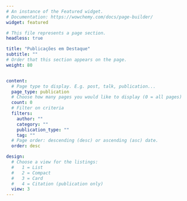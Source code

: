 ```yaml
---
# An instance of the Featured widget.
# Documentation: https://wowchemy.com/docs/page-builder/
widget: featured

# This file represents a page section.
headless: true

title: "Publicações em Destaque"
subtitle: ""
# Order that this section appears on the page.
weight: 80


content:
  # Page type to display. E.g. post, talk, publication...
  page_type: publication
  # Choose how many pages you would like to display (0 = all pages)
  count: 0
  # Filter on criteria
  filters:
    author: ""
    category: ""
    publication_type: ""
    tag: ""
  # Page order: descending (desc) or ascending (asc) date.
  order: desc

design:
  # Choose a view for the listings:
  #   1 = List
  #   2 = Compact
  #   3 = Card
  #   4 = Citation (publication only)
  view: 3
---
```

